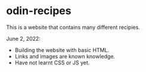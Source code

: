 # odin-recipes
This is a website that contains many different recipies.

June 2, 2022:
- Building the website with basic HTML.
- Links and images are known knowledge.
- Have not learnt CSS or JS yet.
